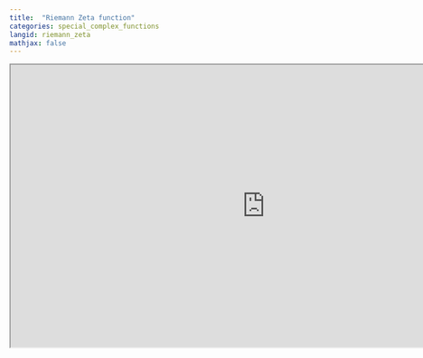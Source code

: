 ```yaml
---
title:  "Riemann Zeta function"
categories: special_complex_functions
langid: riemann_zeta
mathjax: false
---
```


<iframe width="900" height="500"
	src="https://www.youtube.com/embed/QFuGqx4ntKY?rel=0">
</iframe>
